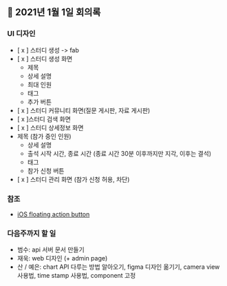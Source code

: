 ## 📝 2021년 1월 1일 회의록
### UI 디자인
- [ x ] 스터디 생성 -> fab
- [ x ] 스터디 생성 화면
	- 제목
	- 상세 설명
	- 최대 인원
	- 태그
	- 추가 버튼
- [  x ] 스터디 커뮤니티 화면(질문 게시판, 자료 게시판) 
- [ x ]스터디 검색 화면
- [ x ] 스터디 상세정보 화면
- 제목 (참가 중인 인원)
	- 상세 설명
	- 출석 시작 시간, 종료 시간 (종료 시간 30분 이후까지만 지각, 이후는 결석)
	- 태그  
	- 참가 신청 버튼
- [ x ] 스터디 관리 화면 (참가 신청 허용, 차단)
 	
### 참조
- [iOS floating action button](https://www.warmodroid.xyz/tutorial/how-to-design-the-floating-action-button-in-ios-swift/)

### 다음주까지 할 일
- 범수: api 서버 문서 만들기
- 재욱: web 디자인 (+ admin page)
- 산 / 예은: chart API 다루는 방법 알아오기, figma 디자인 옮기기, camera view 사용법, time stamp 사용법, component 고정 
